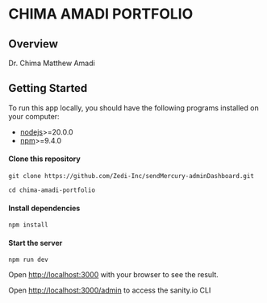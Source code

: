 # CHIMA AMADI PORTFOLIO

## Overview

Dr. Chima Matthew Amadi

## Getting Started

To run this app locally, you should have the following programs installed on your computer:

- [nodejs](https://nodejs.org/en/download/)>=20.0.0
- [npm](https://docs.npmjs.com/downloading-and-installing-node-js-and-npm/)>=9.4.0

#### Clone this repository

```
git clone https://github.com/Zedi-Inc/sendMercury-adminDashboard.git
```
```
cd chima-amadi-portfolio
```

#### Install dependencies

```
npm install
```

#### Start the server

```
npm run dev
```

Open [http://localhost:3000](http://localhost:3000) with your browser to see the result.

Open [http://localhost:3000/admin](http://localhost:3000/admin) to access the sanity.io CLI